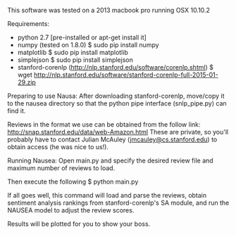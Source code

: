 

This software was tested on a 2013 macbook pro running OSX 10.10.2


Requirements:
- python 2.7
	[pre-installed or apt-get install it]
- numpy (tested on 1.8.0)
	$ sudo pip install numpy
- matplotlib 
	$ sudo pip install matplotlib
- simplejson
	$ sudo pip install simplejson
- stanford-corenlp (http://nlp.stanford.edu/software/corenlp.shtml)
	$ wget http://nlp.stanford.edu/software/stanford-corenlp-full-2015-01-29.zip

Preparing to use Nausa:
After downloading stanford-corenlp, move/copy it to the nausea directory so 
that the python pipe interface (snlp_pipe.py) can find it.  

Reviews in the format we use can be obtained from the follow link:
http://snap.stanford.edu/data/web-Amazon.html
These are private, so you'll probably have to contact Julian McAuley 
(jmcauley@cs.stanford.edu) to obtain access (he was nice to us!).

Running Nausea:
Open main.py and specify the desired review file and maximum number
of reviews to load.

Then execute the following
$ python main.py

If all goes well, this command will load and parse the reviews, 
obtain sentiment analysis rankings from stanford-corenlp's SA module,
and run the NAUSEA model to adjust the review scores.

Results will be plotted for you to show your boss.  
